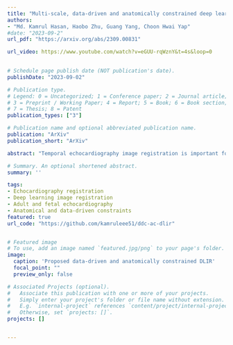 ```yaml
---
title: "Multi-scale, data-driven and anatomically constrained deep learning image registration for adult and fetal echocardiography"
authors:
- "Md. Kamrul Hasan, Haobo Zhu, Guang Yang, Choon Hwai Yap"
#date: "2023-09-2"
url_pdf: "https://arxiv.org/abs/2309.00831"

url_video: https://www.youtube.com/watch?v=eGUU-rqWznY&t=4s&loop=0
 

# Schedule page publish date (NOT publication's date).
publishDate: "2023-09-02"

# Publication type.
# Legend: 0 = Uncategorized; 1 = Conference paper; 2 = Journal article;
# 3 = Preprint / Working Paper; 4 = Report; 5 = Book; 6 = Book section;
# 7 = Thesis; 8 = Patent
publication_types: ["3"]

# Publication name and optional abbreviated publication name.
publication: "ArXiv"
publication_short: "ArXiv"

abstract: "Temporal echocardiography image registration is important for cardiac motion estimation, myocardial strain assessments, and stroke volume quantifications. Deep learning image registration is a promising way to achieve consistent and accurate registration results with low computational time. We propose that a greater focus on the warped image's anatomic plausibility and image texture can support robust results and show that it has sufficient robustness to be applied to both fetal and adult echocardiography. Our proposed framework includes (1) an anatomic shape-encoded loss to preserve physiological myocardial and left ventricular anatomical topologies, (2) a data-driven loss to preserve good texture features, and (3) a multi-scale training of a data-driven and anatomically constrained algorithm to improve accuracy. Our experiments demonstrate a strong correlation between the shape-encoded loss and good anatomical topology and between the data-driven loss and image textures. They improve different aspects of registration results in a non-overlapping way. We demonstrate that these methods can successfully register both adult and fetal echocardiography using the public CAMUS adult dataset and our fetal dataset, despite the inherent differences between adult and fetal echocardiography. Our approach also outperforms traditional non-DL gold standard registration approaches, including optical flow and Elastix, and could be translated into more accurate and precise clinical quantification of cardiac ejection fraction, demonstrating potential for clinical utility."

# Summary. An optional shortened abstract.
summary: ''

tags:
- Echocardiography registration
- Deep learning image registration
- Adult and fetal echocardiography
- Anatomical and data-driven constraints
featured: true
url_code: "https://github.com/kamruleee51/ddc-ac-dlir"


# Featured image
# To use, add an image named `featured.jpg/png` to your page's folder.
image:
  caption: 'Proposed data-driven and anatomically constrained DLIR'
  focal_point: ""
  preview_only: false

# Associated Projects (optional).
#   Associate this publication with one or more of your projects.
#   Simply enter your project's folder or file name without extension.
#   E.g. `internal-project` references `content/project/internal-project/index.md`.
#   Otherwise, set `projects: []`.
projects: []


---
```

